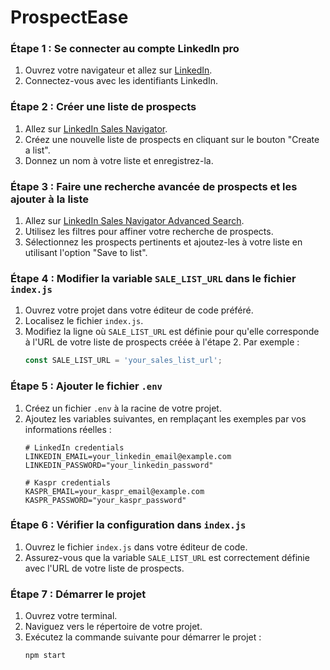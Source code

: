 # ProspectEase

### Étape 1 : Se connecter au compte LinkedIn pro

1. Ouvrez votre navigateur et allez sur [LinkedIn](https://www.linkedin.com/).
2. Connectez-vous avec les identifiants LinkedIn.

### Étape 2 : Créer une liste de prospects

1. Allez sur [LinkedIn Sales Navigator](https://www.linkedin.com/sales/lists/people).
2. Créez une nouvelle liste de prospects en cliquant sur le bouton "Create a list".
3. Donnez un nom à votre liste et enregistrez-la.

### Étape 3 : Faire une recherche avancée de prospects et les ajouter à la liste

1. Allez sur [LinkedIn Sales Navigator Advanced Search](https://www.linkedin.com/sales/search/people?viewAllFilters=true).
2. Utilisez les filtres pour affiner votre recherche de prospects.
3. Sélectionnez les prospects pertinents et ajoutez-les à votre liste en utilisant l'option "Save to list".

### Étape 4 : Modifier la variable `SALE_LIST_URL` dans le fichier `index.js`

1. Ouvrez votre projet dans votre éditeur de code préféré.
2. Localisez le fichier `index.js`.
3. Modifiez la ligne où `SALE_LIST_URL` est définie pour qu'elle corresponde à l'URL de votre liste de prospects créée à l'étape 2. Par exemple :
    ```javascript
    const SALE_LIST_URL = 'your_sales_list_url';
    ```

### Étape 5 : Ajouter le fichier `.env`

1. Créez un fichier `.env` à la racine de votre projet.
2. Ajoutez les variables suivantes, en remplaçant les exemples par vos informations réelles :
    ```env
    # LinkedIn credentials
    LINKEDIN_EMAIL=your_linkedin_email@example.com
    LINKEDIN_PASSWORD="your_linkedin_password"

    # Kaspr credentials
    KASPR_EMAIL=your_kaspr_email@example.com
    KASPR_PASSWORD="your_kaspr_password"
    ```

### Étape 6 : Vérifier la configuration dans `index.js`

1. Ouvrez le fichier `index.js` dans votre éditeur de code.
2. Assurez-vous que la variable `SALE_LIST_URL` est correctement définie avec l'URL de votre liste de prospects.

### Étape 7 : Démarrer le projet

1. Ouvrez votre terminal.
2. Naviguez vers le répertoire de votre projet.
3. Exécutez la commande suivante pour démarrer le projet :
    ```sh
    npm start
    ```
